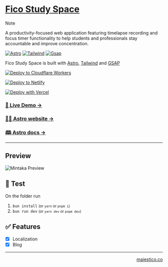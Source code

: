 # [Fico Study Space](https://ficostudyspace.com)

> [!NOTE]
> A productivity-focused web application featuring timelapse recording and focus timer functionality to help students and professionals stay accountable and improve concentration.

<a href="https://astro.build/">![Astro](.github/images/astro-icon.png)</a>
<a href="https://tailwindcss.com/">![Tailwind](.github/images/tailwind-icon.png)</a>
<a href="https://gsap.com/">![Gsap](.github/images/gsap.png)</a>

Fico Study Space is built with [Astro](https://astro.build), [Tailwind](https://tailwindcss.com/) and [GSAP](https://gsap.com/)

[![Deploy to Cloudflare Workers](https://deploy.workers.cloudflare.com/button)](https://deploy.workers.cloudflare.com/?url=https://github.com/mawarfasha/ficostudyspace)

[![Deploy to Netlify](https://www.netlify.com/img/deploy/button.svg)](https://app.netlify.com/start/deploy?repository=https://github.com/mawarfasha/ficostudyspace)

[![Deploy with Vercel](https://vercel.com/button)](https://vercel.com/new/clone?repository-url=https://github.com/mawarfasha/ficostudyspace)


### [🧪 Live Demo →](https://ficostudyspace.com)

### [🧑‍🚀 Astro website →](https://astro.build/)

### [🕮 Astro docs →](https://docs.astro.build/en/getting-started/)

---

## Preview

![Mintaka Preview](.github/images/majestico_share.gif)

## 🧪 Test

On the folder run

1. `bun install`  <small>(or `yarn` or `pnpm i`)</small>
2. `bun run dev`  <small>(or `yarn dev` or `pnpm dev`)</small>

## ✅ Features

- [x] Localization
- [x] Blog

---

<p align="right"><a href="https://majestico.co" target="_blank">majestico.co</p>

